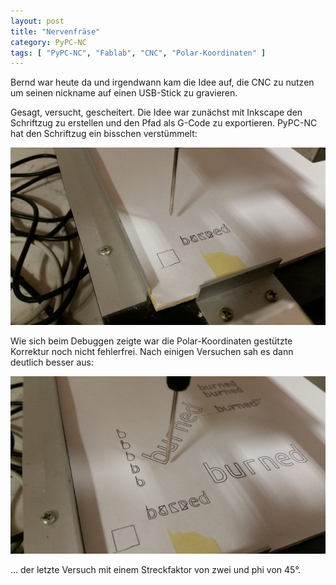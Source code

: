 ```yaml
---
layout: post
title: "Nervenfräse"
category: PyPC-NC
tags: [ "PyPC-NC", "Fablab", "CNC", "Polar-Koordinaten" ]
---
```

Bernd war heute da und irgendwann kam die Idee auf, die CNC zu nutzen um
seinen nickname auf einen USB-Stick zu gravieren.

Gesagt, versucht, gescheitert. Die Idee war zunächst mit Inkscape den
Schriftzug zu erstellen und den Pfad als G-Code zu exportieren. PyPC-NC hat
den Schriftzug ein bisschen verstümmelt:

![Foto 1. Versuch](/assets/images/wpid-20140719_001325.jpg)

Wie sich beim Debuggen zeigte war die Polar-Koordinaten gestützte Korrektur
noch nicht fehlerfrei. Nach einigen Versuchen sah es dann deutlich besser
aus:

![Foto ein paar Versuche später](/assets/images/wpid-20140719_021722.jpg)

… der letzte Versuch mit einem Streckfaktor von zwei und phi von 45°.

